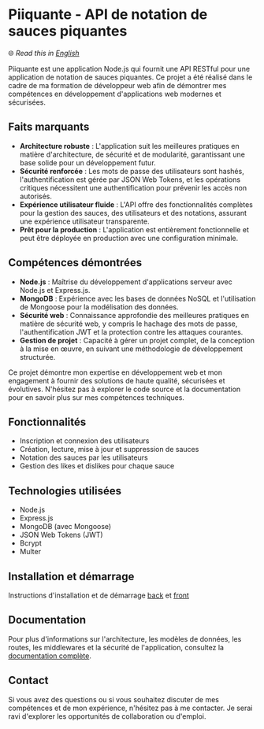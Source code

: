 # Piiquante - API de notation de sauces piquantes

🌐 *Read this in [English](README.en.md)*

Piiquante est une application Node.js qui fournit une API RESTful pour une application de notation de sauces piquantes. Ce projet a été réalisé dans le cadre de ma formation de développeur web afin de démontrer mes compétences en développement d'applications web modernes et sécurisées.

## Faits marquants

- **Architecture robuste** : L'application suit les meilleures pratiques en matière d'architecture, de sécurité et de modularité, garantissant une base solide pour un développement futur.
- **Sécurité renforcée** : Les mots de passe des utilisateurs sont hashés, l'authentification est gérée par JSON Web Tokens, et les opérations critiques nécessitent une authentification pour prévenir les accès non autorisés.
- **Expérience utilisateur fluide** : L'API offre des fonctionnalités complètes pour la gestion des sauces, des utilisateurs et des notations, assurant une expérience utilisateur transparente.
- **Prêt pour la production** : L'application est entièrement fonctionnelle et peut être déployée en production avec une configuration minimale.

## Compétences démontrées

- **Node.js** : Maîtrise du développement d'applications serveur avec Node.js et Express.js.
- **MongoDB** : Expérience avec les bases de données NoSQL et l'utilisation de Mongoose pour la modélisation des données.
- **Sécurité web** : Connaissance approfondie des meilleures pratiques en matière de sécurité web, y compris le hachage des mots de passe, l'authentification JWT et la protection contre les attaques courantes.
- **Gestion de projet** : Capacité à gérer un projet complet, de la conception à la mise en œuvre, en suivant une méthodologie de développement structurée.

Ce projet démontre mon expertise en développement web et mon engagement à fournir des solutions de haute qualité, sécurisées et évolutives. N'hésitez pas à explorer le code source et la documentation pour en savoir plus sur mes compétences techniques.

## Fonctionnalités

- Inscription et connexion des utilisateurs
- Création, lecture, mise à jour et suppression de sauces
- Notation des sauces par les utilisateurs
- Gestion des likes et dislikes pour chaque sauce

## Technologies utilisées

- Node.js
- Express.js
- MongoDB (avec Mongoose)
- JSON Web Tokens (JWT)
- Bcrypt
- Multer

## Installation et démarrage

Instructions d'installation et de démarrage [back](back/README.md) et [front](front/README.md) 

## Documentation

Pour plus d'informations sur l'architecture, les modèles de données, les routes, les middlewares et la sécurité de l'application, consultez la [documentation complète](back/DOCUMENTATION.md).

## Contact

Si vous avez des questions ou si vous souhaitez discuter de mes compétences et de mon expérience, n'hésitez pas à me contacter. Je serai ravi d'explorer les opportunités de collaboration ou d'emploi.